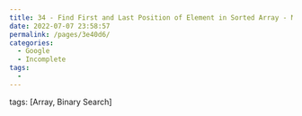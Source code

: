 ```yaml
---
title: 34 - Find First and Last Position of Element in Sorted Array - Medium
date: 2022-07-07 23:58:57
permalink: /pages/3e40d6/
categories:
  - Google
  - Incomplete
tags:
  - 
---
```

tags: [Array, Binary Search]